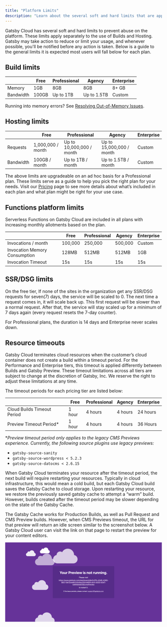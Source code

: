 ```yaml
---
title: "Platform Limits"
description: "Learn about the several soft and hard limits that are applied to each Gatsby Cloud plan tier"
---
```


Gatsby Cloud has several soft and hard limits to prevent abuse on the platform. These limits apply separately to the use of Builds and Hosting. Gatsby may take action to reduce or limit your usage, and whenever possible, you'll be notified before any action is taken. Below is a guide to the general limits it is expected most users will fall below for each plan.

## Build limits

|           | Free  | Professional | Agency      | Enterprise |
| --------- | ----- | ------------ | ----------- | ---------- |
| Memory    | 1GB   | 8GB          | 8GB         | 8+ GB      |
| Bandwidth | 100GB | Up to 1TB    | Up to 1.5TB | Custom     |

Running into memory errors? See [Resolving Out-of-Memory Issues](/docs/how-to/performance/resolving-out-of-memory-issues/).

## Hosting limits

|           | Free              | Professional             | Agency                   | Enterprise |
| --------- | ----------------- | ------------------------ | ------------------------ | ---------- |
| Requests  | 1,000,000 / month | Up to 10,000,000 / month | Up to 15,000,000 / month | Custom     |
| Bandwidth | 100GB / month     | Up to 1TB / month        | Up to 1.5TB / month      | Custom     |

The above limits are upgradeable on an ad hoc basis for a Professional plan. These limits serve as a guide to help you pick the right plan for your needs. Visit our [Pricing](https://www.gatsbyjs.com/pricing/) page to see more details about what’s included in each plan and what plan might be right for your use case.

## Functions platform limits

Serverless Functions on Gatsby Cloud are included in all plans with increasing monthly allotments based on the plan.

|                               | Free    | Professional | Agency  | Enterprise |
| ----------------------------- | ------- | ------------ | ------- | ---------- |
| Invocations / month           | 100,000 | 250,000      | 500,000 | Custom     |
| Invocation Memory Consumption | 128MB   | 512MB        | 512MB   | 1GB        |
| Invocation Timeout            | 15s     | 15s          | 15s     | 15s        |

## SSR/DSG limits

On the free tier, If none of the sites in the organization get any SSR/DSG requests for seven(7) days, the service will be scaled to 0. The next time a request comes in, it will scale back up. This first request will be slower than a normal request. After that, the service will stay scaled up for a minimum of 7 days again (every request resets the 7-day counter).

For Professional plans, the duration is 14 days and Enterprise never scales down.

## Resource timeouts

Gatsby Cloud terminates cloud resources when the customer’s cloud container does not create a build within a timeout period. For the Performance and Enterprise tiers, this timeout is applied differently between Builds and Gatsby Preview. These timeout limitations across all tiers are subject to change at the discretion of Gatsby, Inc. We reserve the right to adjust these limitations at any time.

The timeout periods for each pricing tier are listed below:

|                             | Free   | Professional | Agency  | Enterprise |
| --------------------------- | ------ | ------------ | ------- | ---------- |
| Cloud Builds Timeout Period | 1 hour | 4 hours      | 4 hours | 24 hours   |
| Preview Timeout Period\*    | 1 hour | 4 hours      | 4 hours | 36 Hours   |

\*_Preview timeout period only applies to the legacy CMS Previews experience. Currently, the following source plugins use legacy previews:_

- `gatsby-source-sanity`
- `gatsby-source-wordpress < 5.2.3`
- `gatsby-source-datocms < 2.6.15`

When Gatsby Cloud terminates your resource after the timeout period, the next build will require restarting your resources. Typically in cloud infrastructure, this would mean a cold build, but each Gatsby Cloud build saves the Gatsby Cache to cloud storage. Upon restarting your resource, we restore the previously saved gatsby cache to attempt a “warm” build. However, builds created after the timeout period may be slower depending on the state of the Gatsby Cache.

The Gatsby Cache works for Production Builds, as well as Pull Request and CMS Preview builds. However, when CMS Previews timeout, the URL for that preview will return an idle screen similar to the screenshot below. A Gatsby Cloud user can visit the link on that page to restart the preview for your content editors.

![Idle Preview Server Screen](../../images/idle-preview.png)
